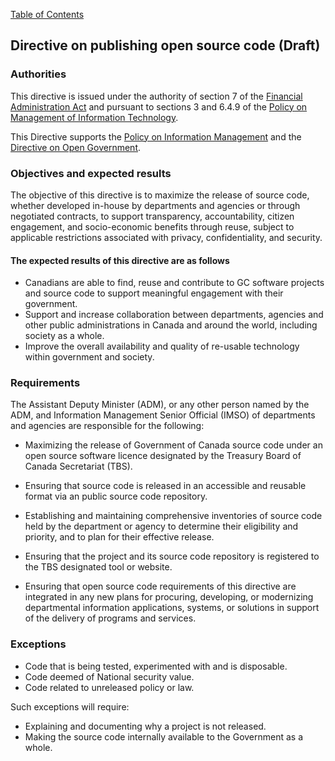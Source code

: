 [Table of Contents](../../README.md#english-content)

## Directive on publishing open source code (Draft)

### Authorities

This directive is issued under the authority of section 7 of the [Financial Administration Act](https://laws-lois.justice.gc.ca/eng/acts/f-11/) and pursuant to sections 3 and 6.4.9 of the [Policy on Management of Information Technology](https://www.tbs-sct.gc.ca/pol/doc-eng.aspx?id=12755).

This Directive supports the [Policy on Information Management](https://www.tbs-sct.gc.ca/pol/doc-eng.aspx?id=12742) and the [Directive on Open Government](https://www.tbs-sct.gc.ca/pol/doc-eng.aspx?id=28108).

### Objectives and expected results

The objective of this directive is to maximize the release of source code, whether developed in-house by departments and agencies or through negotiated contracts, to support transparency, accountability, citizen engagement, and socio-economic benefits through reuse, subject to applicable restrictions associated with privacy, confidentiality, and security.

#### The expected results of this directive are as follows

* Canadians are able to find, reuse and contribute to GC software projects and source code to support meaningful engagement with their government.
* Support and increase collaboration between departments, agencies and other public administrations in Canada and around the world, including society as a whole.
* Improve the overall availability and quality of re-usable technology within government and society.

### Requirements

The Assistant Deputy Minister (ADM), or any other person named by the ADM, and Information Management Senior Official (IMSO) of departments and agencies are responsible for the following:

* Maximizing the release of Government of Canada source code under an open source software licence designated by the Treasury Board of Canada Secretariat (TBS).
* Ensuring that source code is released in an accessible and reusable format via an public source code repository.
* Establishing and maintaining comprehensive inventories of source code held by the department or agency to determine their eligibility and priority, and to plan for their effective release.
* Ensuring that the project and its source code repository is registered to the TBS designated tool or website.

* Ensuring that open source code requirements of this directive are integrated in any new plans for procuring, developing, or modernizing departmental information applications, systems, or solutions in support of the delivery of programs and services.

### Exceptions

* Code that is being tested, experimented with and is disposable.
* Code deemed of National security value.
* Code related to unreleased policy or law.

Such exceptions will require:

* Explaining and documenting why a project is not released.
* Making the source code internally available to the Government as a whole.
